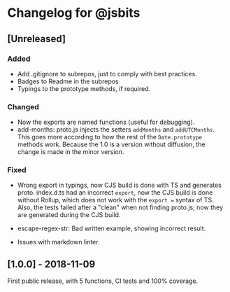 # Changelog for @jsbits

## \[Unreleased]

### Added

- Add .gitignore to subrepos, just to comply with best practices.
- Badges to Readme in the subrepos
- Typings to the prototype methods, if required.

### Changed

- Now the exports are named functions (useful for debugging).
- add-months: proto.js injects the setters `addMonths` and `addUTCMonths`.
  This goes more according to how the rest of the `Date.prototype` methods work. Because the 1.0 is a version without diffusion, the change is made in the minor version.

### Fixed

- Wrong export in typings, now CJS build is done with TS and generates proto.
  index.d.ts had an incorrect `export`, now the CJS build is done without Rollup, which does not work with the `export =` syntax of TS.
  Also, the tests failed after a "clean" when not finding proto.js; now they are generated during the CJS build.

- escape-regex-str: Bad written example, showing incorrect result.
- Issues with markdown linter.

## \[1.0.0] - 2018-11-09

First public release, with 5 functions, CI tests and 100% coverage.
